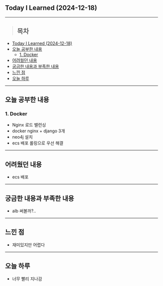## Today I Learned (2024-12-18)
---
> ## 목차
- [Today I Learned (2024-12-18)](#today-i-learned-2024-12-18)
- [오늘 공부한 내용](#오늘-공부한-내용)
  - [1. Docker](#1-docker)
- [어려웠던 내용](#어려웠던-내용)
- [궁금한 내용과 부족한 내용](#궁금한-내용과-부족한-내용)
- [느낀 점](#느낀-점)
- [오늘 하루](#오늘-하루)
---

## 오늘 공부한 내용
### 1. Docker
- Nginx 로드 밸런싱
- docker nginx + django 3개
- neo4j 설치
- ecs 배포 롤링으로 우선 해결
---
## 어려웠던 내용
- ecs 배포
---
## 궁금한 내용과 부족한 내용
- alb 써볼까?..
---
## 느낀 점
- 재미있지만 어렵다
---
## 오늘 하루
- 너무 빨리 지나감
<!-- <img src="이미지 주소" width="100%" height="100%"/> -->
